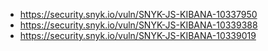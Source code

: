 - https://security.snyk.io/vuln/SNYK-JS-KIBANA-10337950
- https://security.snyk.io/vuln/SNYK-JS-KIBANA-10339388
- https://security.snyk.io/vuln/SNYK-JS-KIBANA-10339019